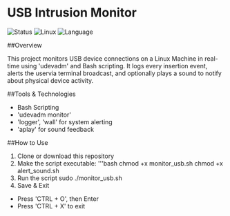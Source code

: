 # USB Intrusion Monitor

![Status](https://img.shields.io/badge/Project-Active-brightgreen?style=flat-square)
![Linux](https://img.shields.io/badge/Linux-secure-blue?style=flat-square)
![Language](https://img.shields.io/badge/Bash-100%25-yellowgreen?style=flat-square)

##Overview

This project monitors USB device connections on a Linux Machine in real-time using 'udevadm' and Bash scripting.
It logs every insertion event, alerts the uservia terminal broadcast, and optionally plays a sound to notify about physical device activity.

##Tools & Technologies
- Bash Scripting 
- 'udevadm monitor'
- 'logger', 'wall' for system alerting
- 'aplay' for sound feedback

##How to Use
1. Clone or download this repository 
2. Make the script executable:
	'''bash
	chmod +x monitor_usb.sh
	chmod +x alert_sound.sh
3. Run the script
	sudo ./monitor_usb.sh
4. Save & Exit
- Press 'CTRL + O', then Enter
- Press 'CTRL + X' to exit
